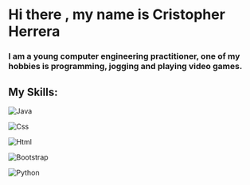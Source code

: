 # Hi there , my name is Cristopher Herrera

### I am a young computer engineering practitioner, one of my hobbies is programming, jogging and playing video games.

## My Skills:
  ![Java](https://img.shields.io/badge/Java-ff7e05?style=for-the-badge&logo=java&logoColor=white&labelColor=101010)</br>
  
  ![Css](https://img.shields.io/badge/Css-0516ff?style=for-the-badge&logo=css&logoColor=white&labelColor=101010)</br>
  
  ![Html](https://img.shields.io/badge/html-ff7105?style=for-the-badge&logo=html&logoColor=white&labelColor=101010)</br>
  
  ![Bootstrap](https://img.shields.io/badge/Bootstrap-c105ff?style=for-the-badge&logo=bootstrap&logoColor=violet&labelColor=ffffff)</br>
  
  ![Python](https://img.shields.io/badge/Python-ffda05?style=for-the-badge&logo=Python&logoColor=white&labelColor=0561ff)</br>
